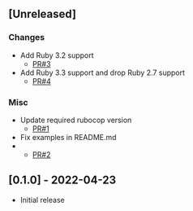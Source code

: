 ## [Unreleased]

### Changes

* Add Ruby 3.2 support
  + [PR#3](https://github.com/yujideveloper/settings_cabinet/pull/3)
* Add Ruby 3.3 support and drop Ruby 2.7 support
  + [PR#4](https://github.com/yujideveloper/settings_cabinet/pull/4)

### Misc

* Update required rubocop version
  + [PR#1](https://github.com/yujideveloper/settings_cabinet/pull/1)
* Fix examples in README.md
* + [PR#2](https://github.com/yujideveloper/settings_cabinet/pull/2)


## [0.1.0] - 2022-04-23

* Initial release
